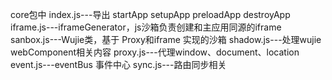 


core包中
index.js---导出 startApp  setupApp  preloadApp  destroyApp
iframe.js---iframeGenerator，js沙箱负责创建和主应用同源的iframe
sanbox.js---Wujie类，基于 Proxy和iframe 实现的沙箱
shadow.js---处理wujie webComponent相关内容
proxy.js---代理window、document、location
event.js---eventBus 事件中心
sync.js---路由同步相关



